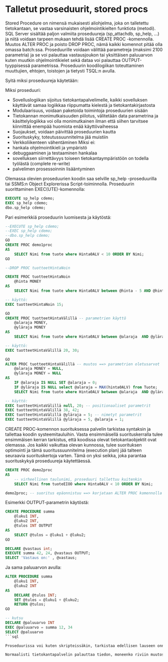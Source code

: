 # Talletut proseduurit, stored procs

Stored Procedure on nimensä mukaisesti aliohjelma, joka on talletettu tietokantaan, se vastaa varsinaisten ohjelmointikielten funktiota (metodi). SQL Server sisältää paljon valmiita proseduureja (sp_attachdb, sp_help, ...) ja niitä voidaan tarpeen mukaan tehdä lisää CREATE PROC -komennolla. Muutos ALTER PROC ja poisto DROP PROC, nämä kaikki komennot pitää olla omassa batch:ssa. Proseduurille voidaan välittää parametreja (maksimi 2100 parametria) ja se voi palauttaa vastausjoukon tai yksittäisen paluuarvon kuten muutkin ohjelmointikielet sekä dataa voi palauttaa OUTPUT-tyyppisessä parametrissa. Proseduurin koodilogiikan toteuttaminen muuttujien, ehtojen, toistojen ja tietysti TSQL:n avulla.

Syitä miksi proseduureja käytetään:

Miksi proseduuri:
- Sovelluslogiikan sijoitus tietokantapalvelimelle, kaikki sovelluksen käyttävät samaa logiikkaa riippumatta kielestä ja tietokantakirjastosta
- Modulaarisuus, voidaan paketoida toimintoja proseduurien sisään 
- Tietokannan monimutkaisuuden piilotus, välitetään data parametrina ja käsittelylogiikka voi olla monimutkainen ilman että siihen tarvitsee kiinnittää enempää huomiota enää käyttövaiheessa
- Suojaukset, voidaan päivittää proseduurien kautta 
- Suorituskyky, toteutussuunnitelma jää muistiin
- Verkkoliikenteen vähentäminen
Miksi ei:
- hankala ohjelmointikieli ja ympäristö
- debuggaaminen ja testaaminen hankalaa
- sovelluksen siirrettävyys toiseen tietokantaympäristöön on todella työlästä (complete re-write)
- palvelimen prosessoinnin lisääntyminen

Olemassa olevien proseduurien koodin saa selville sp_help -proseduurilla tai SSMS:n Object Explorerissa Script-toiminnolla.
Proseduurin suorittaminen EXEC(UTE)-komennolla:
```sql
EXECUTE sp_help cdemo;
EXEC sp_help cdemo;
dbo.sp_help cdemo; 
```
Pari esimerkkiä proseduurin luomisesta ja käytöstä:
```sql
--EXECUTE sp_help cdemo;
--EXEC sp_help cdemo;
--dbo.sp_help cdemo;
GO
CREATE PROC demo1proc 
AS
	SELECT Nimi from tuote where Hinta0ALV < 10 ORDER BY Nimi;
GO

--DROP PROC tuotteetHintaNoin

CREATE PROC tuotteetHintaNoin
	@hinta MONEY
AS
	SELECT Nimi from tuote where Hinta0ALV between @hinta - 5 AND @hinta + 5 ORDER BY Nimi;

-- käyttö:
EXEC tuotteetHintaNoin 15;

GO
CREATE PROC tuotteetHintaVälillä -- parametrien käyttö
	@alaraja MONEY, 
	@yläraja MONEY 
AS
	SELECT Nimi from tuote where Hinta0ALV between @alaraja  AND @yläraja ORDER BY Nimi DESC;

-- käyttö:
EXEC tuotteetHintaVälillä 20, 30;

GO
ALTER PROC tuotteetHintaVälillä -- muutos ==> parametrien oletusarvot
	@alaraja MONEY = NULL, 
	@yläraja MONEY = NULL 
AS
	IF @alaraja IS NULL SET @alaraja = 0;
	IF @yläraja IS NULL select @alaraja = MAX(hinta0ALV) from Tuote;
	SELECT Nimi from tuote where Hinta0ALV between @alaraja  AND @yläraja ORDER BY Nimi DESC;

-- käyttö:
EXEC tuotteetHintaVälillä null, 20; -- positionaaliset parametrit
EXEC tuotteetHintaVälillä 38, 42;
EXEC tuotteetHintaVälillä @yläraja = 5; -- nimetyt parametrit
EXEC tuotteetHintaVälillä @yläraja = 5, @alaraja = 1;
```

CREATE PROC-komennon suorituksessa palvelin tarkistaa syntaksin ja tallettaa koodin systeemitauluihin. Vasta ensimmäisellä suorituskerralla tulee ensimmäisen kerran tarkistus, että koodissa olevat tietokantaobjektit ovat olemassa. Jos kaikki vaikuttaa olevan kunnossa, tulee suorituksen optimointi ja tämä suoritussuunnitelma (execution plan) jää talteen seuraavia suorituskertoja varten. Tämä on yksi seikka, joka parantaa suorituskykyä proseduureja käytettäessä. 

```sql
CREATE PROC demo2proc 
AS
    -- virheellinen taulunimi, proseduuri tallettuu kuitenkin
	SELECT Nimi from tuoteEIOO where Hinta0ALV < 10 ORDER BY Nimi;

demo2proc; -- suoritus epäonnistuu ==> korjataan ALTER PROC komennolla
```
Esimerkki OUTPUT-parametrin käytöstä:
```sql
CREATE PROCEDURE summa
	@luku1 INT,
	@luku2 INT,
	@tulos INT OUTPUT
AS
    SELECT @tulos = @luku1 + @luku2;
GO

DECLARE @vastaus int;
EXECUTE summa 42, 24, @vastaus OUTPUT;
SELECT 'Vastaus on:' , @vastaus;
```

Ja sama paluuarvon avulla:
```sql
ALTER PROCEDURE summa
	@luku1 INT,
	@luku2 INT
AS
	DECLARE @tulos INT;
	SET @tulos = @luku1 + @luku2;
	RETURN @tulos;
GO

-- kutsu
DECLARE @paluuarvo INT
EXEC @paluuarvo = summa 12, 34
SELECT @paluuarvo
```sql

Proseduurissa voi kuten skripteissäkin, tarkistaa edellisen lauseen onnistumisen @@ERROR muuttujalla. Nolla (0) tarkoittaa ettei virhettä ole aiheutunut, nollasta poikkeava numero on virhekoodi. Huomaa, että @@ERROR ei talleta viimeisintä virhekoodia vaan sisältää viimeisimmän lauseen suorituksen onnistumistiedon.

Normaalisti tietokantapalvelin palauttaa tiedon, moneenko riviin muutos on kohdistunut. Se on useimmissa tapauksissa turhaa tietoa ja tämän voi ottaa pois päältä komennolla SET NOCOUNT ON. Takaisin saa takaisin päälle OFF. Proseduureissa yleensä käytetään NOCOUNT ON -asetusta. Muuttuja @@ROWCOUNT sisältää aina rivien lukumäärän, NOCOUNT ei vaikuta siihen. 


